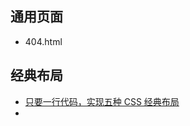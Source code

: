## 通用页面
- 404.html

## 经典布局
- [只要一行代码，实现五种 CSS 经典布局](http://www.ruanyifeng.com/blog/2020/08/five-css-layouts-in-one-line.html)
- []()